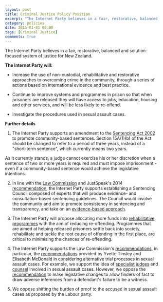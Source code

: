 ```yaml
---
layout: post
title: Criminal Justice Policy Position
excerpt: "The Internet Party believes in a fair, restorative, balanced and solution-focused system of justice for New Zealand"
category: policies
date: 2015-01-01 00:00
tags: [Criminal Justice]
comments: true
---
```


The Internet Party believes in a fair, restorative, balanced and solution-focused system of justice for New Zealand.

**The Internet Party will:**

- Increase the use of non-custodial, rehabilitative and restorative approaches to overcoming crime in the community, through a series of actions based on international evidence and best practice.

- Continue to improve systems and programmes in prison so that when prisoners are released they will have access to jobs, education, housing and other services, and will be less likely to re-offend.

- Investigate the procedures used in sexual assault cases.

**Further details**

1. The Internet Party supports an amendment to the [Sentencing Act 2002](http://www.legislation.govt.nz/act/public/2002/0009/latest/DLM135342.html?search=ts_act%40bill%40regulation%40deemedreg_sentencing+act_resel_25_a&p=1) to promote community-based sentences. Section 15A(1)(b) of the Act should be changed to refer to a period of three years, instead of a "short-term sentence", which currently means two years.

As it currently stands, a judge cannot exercise his or her discretion when a sentence of two or more years is required and must impose imprisonment - even if a community-based sentence would achieve the legislative intentions.

2. In line with the [Law Commission](http://www.lawcom.govt.nz/sites/default/files/publications/2006/08/Publication_126_338_R94.pdf) and JustSpeak's 2014 [recommendation](http://justspeak.org.nz/announcing-unlocking-prisons-report/feed), the Internet Party supports establishing a Sentencing Council composed of experts that will produce evidence- and consultation-based sentencing guidelines. The Council would involve the community and aim to promote consistency in sentencing and transparency, and take on an [evidence-based approach](http://www.lawcom.govt.nz/sites/default/files/publications/2006/08/Publication_126_338_R94.pdf).

3. The Internet Party will propose allocating more funds into [rehabilitative programmes](http://www.corrections.govt.nz/working_with_offenders.html) with the aim of reducing re-offending. Programmes that are aimed at helping released prisoners settle back into society, rehabilitate and tackle the root cause of offending in the first place, are critical to minimising the chances of re-offending.

4. The Internet Party supports the Law Commission's [recommendations](http://www.lawcom.govt.nz/content/section-1-introduction), in particular, the [recommendations](http://www.lawcom.govt.nz/book/export/html/2278) provided by Yvette Tinsley and Elisabeth McDonald in considering alternative trial processes in sexual assault cases. For example, we support the idea of [specialist judges](http://www.lawcom.govt.nz/sites/default/files/training_specialist_judges_frrtrj_-_pp_264-268.pdf) and [counsel](http://www.lawcom.govt.nz/sites/default/files/accredited_counsel_frrtrj_-_pp_268-270.pdf) involved in sexual assault cases. However, we oppose the [recommendation](http://www.lawcom.govt.nz/sites/default/files/frrtrj_-_executive_summary_0.pdf) to make legislative changes to allow finders of fact to draw adverse inferences from a defendant's failure to be a witness.

5. We oppose shifting the burden of proof to the accused in sexual assault cases as proposed by the Labour party.